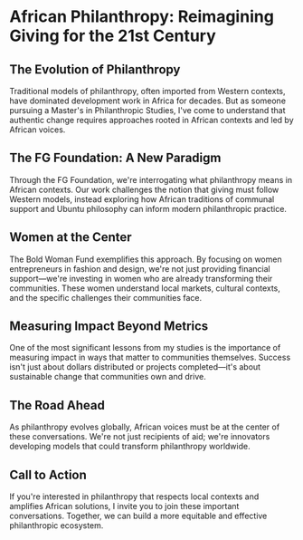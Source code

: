 # African Philanthropy: Reimagining Giving for the 21st Century

## The Evolution of Philanthropy

Traditional models of philanthropy, often imported from Western contexts, have dominated development work in Africa for decades. But as someone pursuing a Master's in Philanthropic Studies, I've come to understand that authentic change requires approaches rooted in African contexts and led by African voices.

## The FG Foundation: A New Paradigm

Through the FG Foundation, we're interrogating what philanthropy means in African contexts. Our work challenges the notion that giving must follow Western models, instead exploring how African traditions of communal support and Ubuntu philosophy can inform modern philanthropic practice.

## Women at the Center

The Bold Woman Fund exemplifies this approach. By focusing on women entrepreneurs in fashion and design, we're not just providing financial support—we're investing in women who are already transforming their communities. These women understand local markets, cultural contexts, and the specific challenges their communities face.

## Measuring Impact Beyond Metrics

One of the most significant lessons from my studies is the importance of measuring impact in ways that matter to communities themselves. Success isn't just about dollars distributed or projects completed—it's about sustainable change that communities own and drive.

## The Road Ahead

As philanthropy evolves globally, African voices must be at the center of these conversations. We're not just recipients of aid; we're innovators developing models that could transform philanthropy worldwide.

## Call to Action

If you're interested in philanthropy that respects local contexts and amplifies African solutions, I invite you to join these important conversations. Together, we can build a more equitable and effective philanthropic ecosystem.

